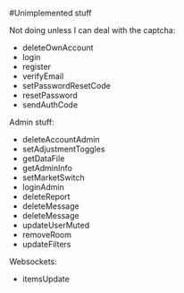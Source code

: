 #Unimplemented stuff

Not doing unless I can deal with the captcha:
- deleteOwnAccount
- login
- register
- verifyEmail
- setPasswordResetCode
- resetPassword
- sendAuthCode


Admin stuff:
- deleteAccountAdmin
- setAdjustmentToggles
- getDataFile
- getAdminInfo
- setMarketSwitch
- loginAdmin
- deleteReport
- deleteMessage
- deleteMessage
- updateUserMuted
- removeRoom
- updateFilters

Websockets:
- itemsUpdate
